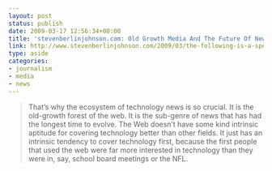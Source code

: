 ```yaml
---
layout: post
status: publish
date: 2009-03-17 12:56:34+00:00
title: 'stevenberlinjohnson.com: Old Growth Media And The Future Of News'
link: http://www.stevenberlinjohnson.com/2009/03/the-following-is-a-speech-i-gave-yesterday-at-the-south-by-southwest-interactive-festival-in-austiniif-you-happened-to-being.html
type: aside
categories:
- journalism
- media
- news
---
```


> That’s why the ecosystem of technology news is so crucial. It is the old-growth forest of the web. It is the sub-genre of news that has had the longest time to evolve. The Web doesn’t have some kind intrinsic aptitude for covering technology better than other fields. It just has an intrinsic tendency to cover technology first, because the first people that used the web were far more interested in technology than they were in, say, school board meetings or the NFL.
